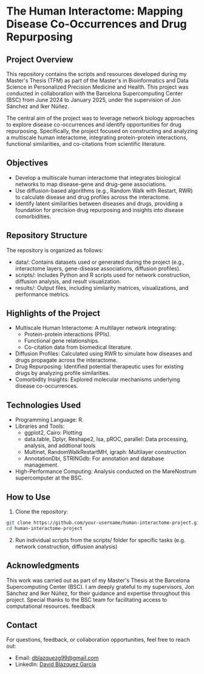 # The Human Interactome: Mapping Disease Co-Occurrences and Drug Repurposing

## Project Overview
This repository contains the scripts and resources developed during my Master's Thesis (TFM) as part of the Master's in Bioinformatics and Data Science in Personalized Precision Medicine and Health. This project was conducted in collaboration with the Barcelona Supercomputing Center (BSC) from June 2024 to January 2025, under the supervision of Jon Sánchez and Iker Núñez.

The central aim of the project was to leverage network biology approaches to explore disease co-occurrences and identify opportunities for drug repurposing. Specifically, the project focused on constructing and analyzing a multiscale human interactome, integrating protein-protein interactions, functional similarities, and co-citations from scientific literature.

## Objectives
- Develop a multiscale human interactome that integrates biological networks to map disease-gene and drug-gene associations.
- Use diffusion-based algorithms (e.g., Random Walk with Restart, RWR) to calculate disease and drug profiles across the interactome.
- Identify latent similarities between diseases and drugs, providing a foundation for precision drug repurposing and insights into disease comorbidities.

## Repository Structure
The repository is organized as follows:

- data/: Contains datasets used or generated during the project (e.g., interactome layers, gene-disease associations, diffusion profiles).
- scripts/: Includes Python and R scripts used for network construction, diffusion analysis, and result visualization.
- results/: Output files, including similarity matrices, visualizations, and performance metrics.

## Highlights of the Project
- Multiscale Human Interactome: A multilayer network integrating:
  - Protein-protein interactions (PPIs).
  - Functional gene relationships.
  - Co-citation data from biomedical literature.
- Diffusion Profiles: Calculated using RWR to simulate how diseases and drugs propagate across the interactome.
- Drug Repurposing: Identified potential therapeutic uses for existing drugs by analyzing profile similarities.
- Comorbidity Insights: Explored molecular mechanisms underlying disease co-occurrences.

## Technologies Used
- Programming Language: R.
- Libraries and Tools:
  - ggplot2, Cairo: Plotting
  - data.table, Dplyr, Reshape2, lsa, pROC, parallel: Data processing, analysis, and addtional tools
  - Multinet, RandomWalkRestartMH, igraph: Multilayer construction
  - AnnotationDbi, STRINGdb: For annotation and database management.
- High-Performance Computing: Analysis conducted on the MareNostrum supercomputer at the BSC.

## How to Use
1. Clone the repository:
```bash
git clone https://github.com/your-username/human-interactome-project.git
cd human-interactome-project
```
2. Run individual scripts from the scripts/ folder for specific tasks (e.g. network construction, diffusion analysis)

## Acknowledgments
This work was carried out as part of my Master's Thesis at the Barcelona Supercomputing Center (BSC). 
I am deeply grateful to my supervisors, Jon Sánchez and Iker Núñez, for their guidance and expertise throughout this project. 
Special thanks to the BSC team for facilitating access to computational resources.
feedback
## Contact
For questions, feedback, or collaboration opportunities, feel free to reach out:

- Email: [dblazquezg99@gmail.com](mailto:dblazquezg99@gmail.com)
- LinkedIn: [David Blázquez García](https://www.linkedin.com/in/dblazquezg/)




